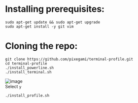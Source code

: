 # Installing prerequisites:
```
sudo apt-get update && sudo apt-get upgrade
sudo apt-get install -y git vim
```

# Cloning the repo:
```
git clone https://github.com/pixegami/terminal-profile.git
cd terminal-profile
./install_powerline.sh
./install_terminal.sh
```
![image](https://github.com/ivanjrt/Terminals-Prompts/assets/44326428/b30aba60-6076-4dc6-8a98-c6052dcba1f1) <br/>
Select `y`

```
./install_profile.sh
```


